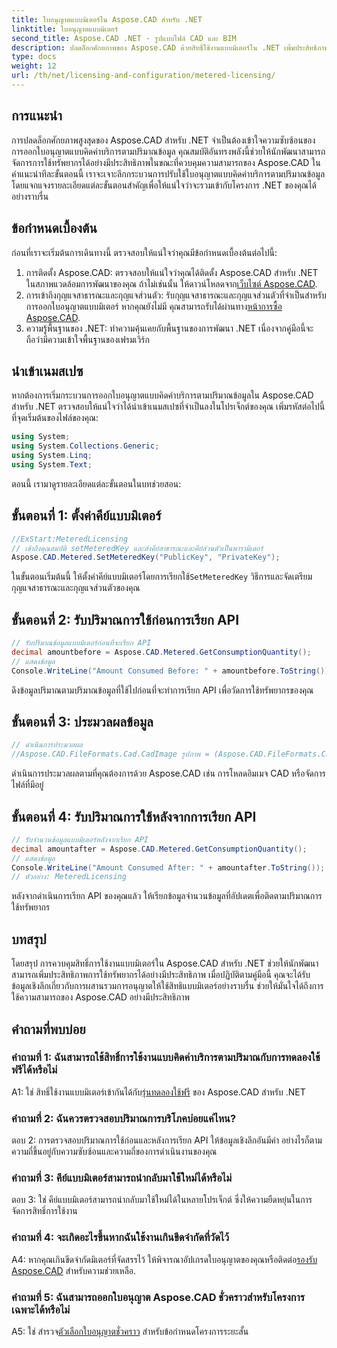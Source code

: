 ```yaml
---
title: ใบอนุญาตแบบมิเตอร์ใน Aspose.CAD สำหรับ .NET
linktitle: ใบอนุญาตแบบมิเตอร์
second_title: Aspose.CAD .NET - รูปแบบไฟล์ CAD และ BIM
description: ปลดล็อกศักยภาพของ Aspose.CAD ด้วยสิทธิ์ใช้งานแบบมิเตอร์ใน .NET เพิ่มประสิทธิภาพการใช้ทรัพยากรได้อย่างราบรื่น สำรวจคำแนะนำทีละขั้นตอนของเรา
type: docs
weight: 12
url: /th/net/licensing-and-configuration/metered-licensing/
---
```

## การแนะนำ

การปลดล็อกศักยภาพสูงสุดของ Aspose.CAD สำหรับ .NET จำเป็นต้องเข้าใจความซับซ้อนของการออกใบอนุญาตแบบคิดค่าบริการตามปริมาณข้อมูล คุณสมบัติอันทรงพลังนี้ช่วยให้นักพัฒนาสามารถจัดการการใช้ทรัพยากรได้อย่างมีประสิทธิภาพในขณะที่ควบคุมความสามารถของ Aspose.CAD ในคำแนะนำทีละขั้นตอนนี้ เราจะเจาะลึกกระบวนการปรับใช้ใบอนุญาตแบบคิดค่าบริการตามปริมาณข้อมูล โดยแจกแจงรายละเอียดแต่ละขั้นตอนสำคัญเพื่อให้แน่ใจว่าจะรวมเข้ากับโครงการ .NET ของคุณได้อย่างราบรื่น

## ข้อกำหนดเบื้องต้น

ก่อนที่เราจะเริ่มต้นการเดินทางนี้ ตรวจสอบให้แน่ใจว่าคุณมีข้อกำหนดเบื้องต้นต่อไปนี้:
1.  การติดตั้ง Aspose.CAD: ตรวจสอบให้แน่ใจว่าคุณได้ติดตั้ง Aspose.CAD สำหรับ .NET ในสภาพแวดล้อมการพัฒนาของคุณ ถ้าไม่เช่นนั้น ให้ดาวน์โหลดจาก[เว็บไซต์ Aspose.CAD](https://releases.aspose.com/cad/net/).
2.  การเข้าถึงกุญแจสาธารณะและกุญแจส่วนตัว: รับกุญแจสาธารณะและกุญแจส่วนตัวที่จำเป็นสำหรับการออกใบอนุญาตแบบมิเตอร์ หากคุณยังไม่มี คุณสามารถรับได้ผ่านทาง[หน้าการซื้อ Aspose.CAD](https://purchase.aspose.com/buy).
3. ความรู้พื้นฐานของ .NET: ทำความคุ้นเคยกับพื้นฐานของการพัฒนา .NET เนื่องจากคู่มือนี้จะถือว่ามีความเข้าใจพื้นฐานของเฟรมเวิร์ก

## นำเข้าเนมสเปซ

หากต้องการเริ่มกระบวนการออกใบอนุญาตแบบคิดค่าบริการตามปริมาณข้อมูลใน Aspose.CAD สำหรับ .NET ตรวจสอบให้แน่ใจว่าได้นำเข้าเนมสเปซที่จำเป็นลงในโปรเจ็กต์ของคุณ เพิ่มรหัสต่อไปนี้ที่จุดเริ่มต้นของไฟล์ของคุณ:
```csharp
using System;
using System.Collections.Generic;
using System.Linq;
using System.Text;
```

ตอนนี้ เรามาดูรายละเอียดแต่ละขั้นตอนในบทช่วยสอน:

## ขั้นตอนที่ 1: ตั้งค่าคีย์แบบมิเตอร์

```csharp
//ExStart:MeteredLicensing
// เข้าถึงคุณสมบัติ setMeteredKey และส่งคีย์สาธารณะและคีย์ส่วนตัวเป็นพารามิเตอร์
Aspose.CAD.Metered.SetMeteredKey("PublicKey", "PrivateKey");
```

 ในขั้นตอนเริ่มต้นนี้ ให้ตั้งค่าคีย์แบบมิเตอร์โดยการเรียกใช้`SetMeteredKey` วิธีการและจัดเตรียมกุญแจสาธารณะและกุญแจส่วนตัวของคุณ

## ขั้นตอนที่ 2: รับปริมาณการใช้ก่อนการเรียก API

```csharp
// รับปริมาณข้อมูลแบบมิเตอร์ก่อนที่จะเรียก API
decimal amountbefore = Aspose.CAD.Metered.GetConsumptionQuantity();
// แสดงข้อมูล
Console.WriteLine("Amount Consumed Before: " + amountbefore.ToString());
```

ดึงข้อมูลปริมาณตามปริมาณข้อมูลที่ใช้ไปก่อนที่จะทำการเรียก API เพื่อวัดการใช้ทรัพยากรของคุณ

## ขั้นตอนที่ 3: ประมวลผลข้อมูล

```csharp
// ดำเนินการประมวลผล
//Aspose.CAD.FileFormats.Cad.CadImage รูปภาพ = (Aspose.CAD.FileFormats.Cad.CadImage)Aspose.CAD.Image.load("BlockRefDgn.dwg");
```

ดำเนินการประมวลผลตามที่คุณต้องการด้วย Aspose.CAD เช่น การโหลดอิมเมจ CAD หรือจัดการไฟล์ที่มีอยู่

## ขั้นตอนที่ 4: รับปริมาณการใช้หลังจากการเรียก API

```csharp
// รับจำนวนข้อมูลแบบมิเตอร์หลังจากเรียก API
decimal amountafter = Aspose.CAD.Metered.GetConsumptionQuantity();
// แสดงข้อมูล
Console.WriteLine("Amount Consumed After: " + amountafter.ToString());
// ตัวอย่าง: MeteredLicensing
```

หลังจากดำเนินการเรียก API ของคุณแล้ว ให้เรียกข้อมูลจำนวนข้อมูลที่อัปเดตเพื่อติดตามปริมาณการใช้ทรัพยากร

## บทสรุป

โดยสรุป การควบคุมสิทธิ์การใช้งานแบบมิเตอร์ใน Aspose.CAD สำหรับ .NET ช่วยให้นักพัฒนาสามารถเพิ่มประสิทธิภาพการใช้ทรัพยากรได้อย่างมีประสิทธิภาพ เมื่อปฏิบัติตามคู่มือนี้ คุณจะได้รับข้อมูลเชิงลึกเกี่ยวกับการผสานรวมการอนุญาตให้ใช้สิทธิแบบมิเตอร์อย่างราบรื่น ช่วยให้มั่นใจได้ถึงการใช้ความสามารถของ Aspose.CAD อย่างมีประสิทธิภาพ

## คำถามที่พบบ่อย

### คำถามที่ 1: ฉันสามารถใช้สิทธิ์การใช้งานแบบคิดค่าบริการตามปริมาณกับการทดลองใช้ฟรีได้หรือไม่

 A1: ใช่ สิทธิ์ใช้งานแบบมิเตอร์เข้ากันได้กับ[รุ่นทดลองใช้ฟรี](https://releases.aspose.com/) ของ Aspose.CAD สำหรับ .NET

### คำถามที่ 2: ฉันควรตรวจสอบปริมาณการบริโภคบ่อยแค่ไหน?

ตอบ 2: การตรวจสอบปริมาณการใช้ก่อนและหลังการเรียก API ให้ข้อมูลเชิงลึกอันมีค่า อย่างไรก็ตาม ความถี่ขึ้นอยู่กับความซับซ้อนและความถี่ของการดำเนินงานของคุณ

### คำถามที่ 3: คีย์แบบมิเตอร์สามารถนำกลับมาใช้ใหม่ได้หรือไม่

ตอบ 3: ใช่ คีย์แบบมิเตอร์สามารถนำกลับมาใช้ใหม่ได้ในหลายโปรเจ็กต์ ซึ่งให้ความยืดหยุ่นในการจัดการสิทธิ์การใช้งาน

### คำถามที่ 4: จะเกิดอะไรขึ้นหากฉันใช้งานเกินขีดจำกัดที่วัดไว้

 A4: หากคุณเกินขีดจำกัดมิเตอร์ที่จัดสรรไว้ ให้พิจารณาอัปเกรดใบอนุญาตของคุณหรือติดต่อ[รองรับ Aspose.CAD](https://forum.aspose.com/c/cad/19) สำหรับความช่วยเหลือ.

### คำถามที่ 5: ฉันสามารถออกใบอนุญาต Aspose.CAD ชั่วคราวสำหรับโครงการเฉพาะได้หรือไม่

 A5: ใช่ สำรวจ[ตัวเลือกใบอนุญาตชั่วคราว](https://purchase.aspose.com/temporary-license/) สำหรับข้อกำหนดโครงการระยะสั้น